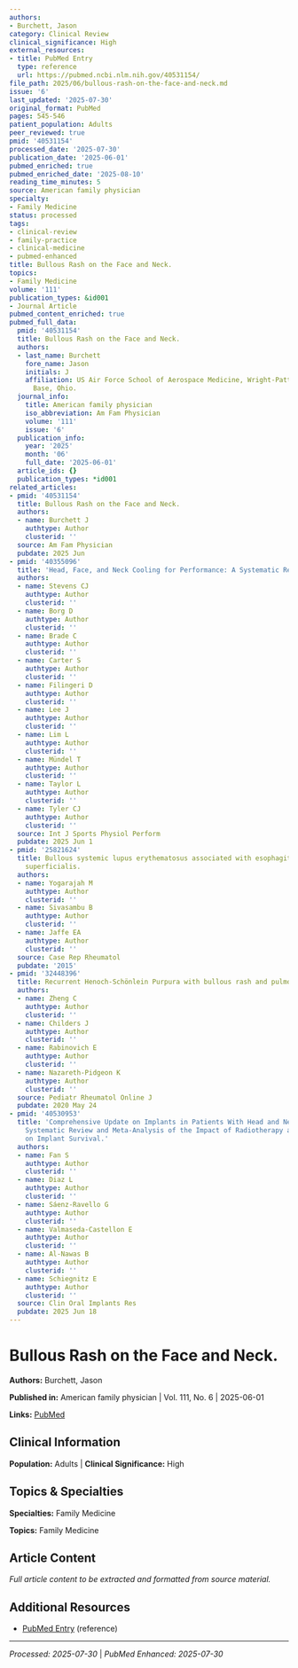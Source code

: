```yaml
---
authors:
- Burchett, Jason
category: Clinical Review
clinical_significance: High
external_resources:
- title: PubMed Entry
  type: reference
  url: https://pubmed.ncbi.nlm.nih.gov/40531154/
file_path: 2025/06/bullous-rash-on-the-face-and-neck.md
issue: '6'
last_updated: '2025-07-30'
original_format: PubMed
pages: 545-546
patient_population: Adults
peer_reviewed: true
pmid: '40531154'
processed_date: '2025-07-30'
publication_date: '2025-06-01'
pubmed_enriched: true
pubmed_enriched_date: '2025-08-10'
reading_time_minutes: 5
source: American family physician
specialty:
- Family Medicine
status: processed
tags:
- clinical-review
- family-practice
- clinical-medicine
- pubmed-enhanced
title: Bullous Rash on the Face and Neck.
topics:
- Family Medicine
volume: '111'
publication_types: &id001
- Journal Article
pubmed_content_enriched: true
pubmed_full_data:
  pmid: '40531154'
  title: Bullous Rash on the Face and Neck.
  authors:
  - last_name: Burchett
    fore_name: Jason
    initials: J
    affiliation: US Air Force School of Aerospace Medicine, Wright-Patterson Air Force
      Base, Ohio.
  journal_info:
    title: American family physician
    iso_abbreviation: Am Fam Physician
    volume: '111'
    issue: '6'
  publication_info:
    year: '2025'
    month: '06'
    full_date: '2025-06-01'
  article_ids: {}
  publication_types: *id001
related_articles:
- pmid: '40531154'
  title: Bullous Rash on the Face and Neck.
  authors:
  - name: Burchett J
    authtype: Author
    clusterid: ''
  source: Am Fam Physician
  pubdate: 2025 Jun
- pmid: '40355096'
  title: 'Head, Face, and Neck Cooling for Performance: A Systematic Review and Meta-Analysis.'
  authors:
  - name: Stevens CJ
    authtype: Author
    clusterid: ''
  - name: Borg D
    authtype: Author
    clusterid: ''
  - name: Brade C
    authtype: Author
    clusterid: ''
  - name: Carter S
    authtype: Author
    clusterid: ''
  - name: Filingeri D
    authtype: Author
    clusterid: ''
  - name: Lee J
    authtype: Author
    clusterid: ''
  - name: Lim L
    authtype: Author
    clusterid: ''
  - name: Mündel T
    authtype: Author
    clusterid: ''
  - name: Taylor L
    authtype: Author
    clusterid: ''
  - name: Tyler CJ
    authtype: Author
    clusterid: ''
  source: Int J Sports Physiol Perform
  pubdate: 2025 Jun 1
- pmid: '25821624'
  title: Bullous systemic lupus erythematosus associated with esophagitis dissecans
    superficialis.
  authors:
  - name: Yogarajah M
    authtype: Author
    clusterid: ''
  - name: Sivasambu B
    authtype: Author
    clusterid: ''
  - name: Jaffe EA
    authtype: Author
    clusterid: ''
  source: Case Rep Rheumatol
  pubdate: '2015'
- pmid: '32448396'
  title: Recurrent Henoch-Schönlein Purpura with bullous rash and pulmonary nodules.
  authors:
  - name: Zheng C
    authtype: Author
    clusterid: ''
  - name: Childers J
    authtype: Author
    clusterid: ''
  - name: Rabinovich E
    authtype: Author
    clusterid: ''
  - name: Nazareth-Pidgeon K
    authtype: Author
    clusterid: ''
  source: Pediatr Rheumatol Online J
  pubdate: 2020 May 24
- pmid: '40530953'
  title: 'Comprehensive Update on Implants in Patients With Head and Neck Cancer (2021-2024):
    Systematic Review and Meta-Analysis of the Impact of Radiotherapy and Chemotherapy
    on Implant Survival.'
  authors:
  - name: Fan S
    authtype: Author
    clusterid: ''
  - name: Diaz L
    authtype: Author
    clusterid: ''
  - name: Sáenz-Ravello G
    authtype: Author
    clusterid: ''
  - name: Valmaseda-Castellon E
    authtype: Author
    clusterid: ''
  - name: Al-Nawas B
    authtype: Author
    clusterid: ''
  - name: Schiegnitz E
    authtype: Author
    clusterid: ''
  source: Clin Oral Implants Res
  pubdate: 2025 Jun 18
---
```


# Bullous Rash on the Face and Neck.

**Authors:** Burchett, Jason

**Published in:** American family physician | Vol. 111, No. 6 | 2025-06-01

**Links:** [PubMed](https://pubmed.ncbi.nlm.nih.gov/40531154/)

## Clinical Information

**Population:** Adults | **Clinical Significance:** High

## Topics & Specialties

**Specialties:** Family Medicine

**Topics:** Family Medicine

## Article Content

*Full article content to be extracted and formatted from source material.*

## Additional Resources

- [PubMed Entry](https://pubmed.ncbi.nlm.nih.gov/40531154/) (reference)

---

*Processed: 2025-07-30* | *PubMed Enhanced: 2025-07-30*
